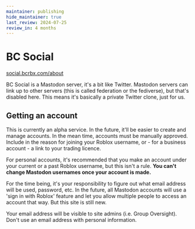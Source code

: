 ```yaml
---
maintainer: publishing
hide_maintainer: true
last_review: 2024-07-25
review_in: 4 months
---
```


# BC Social

<p class="lead-text">
<a href="https://social.bcrbx.com/about" target="_blank">social.bcrbx.com/about</a>
</p>

BC Social is a Mastodon server, it's a bit like Twitter. Mastodon servers can link up to other servers (this is called federation or the fediverse), but that's disabled here. This means it's basically a private Twitter clone, just for us.

## Getting an account

This is currently an alpha service. In the future, it'll be easier to create and manage accounts. In the mean time, accounts must be manually approved. Include in the reason for joining your Roblox username, or - for a business account - a link to your trading licence.

For personal accounts, it's recommended that you make an account under your current or a past Roblox username, but this isn't a rule. **You can't change Mastodon usernames once your account is made.**

For the time being, it's your responsibility to figure out what email address will be used, password, etc. In the future, all Mastodon accounts will use a 'sign in with Roblox' feature and let you allow multiple people to access an account that way. But this site is still new.

Your email address will be visible to site admins (i.e. Group Oversight). Don't use an email address with personal information.
